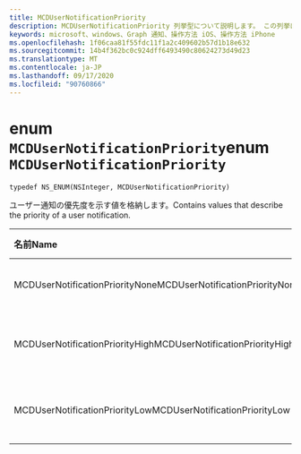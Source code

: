```yaml
---
title: MCDUserNotificationPriority
description: MCDUserNotificationPriority 列挙型について説明します。 この列挙には、ユーザー通知の優先度を示す値が含まれます。
keywords: microsoft、windows、Graph 通知、操作方法 iOS、操作方法 iPhone
ms.openlocfilehash: 1f06caa81f55fdc11f1a2c409602b57d1b18e632
ms.sourcegitcommit: 14b4f362bc0c924dff6493490c80624273d49d23
ms.translationtype: MT
ms.contentlocale: ja-JP
ms.lasthandoff: 09/17/2020
ms.locfileid: "90760866"
---
```

# <a name="enum-mcdusernotificationpriority"></a><span data-ttu-id="e19dc-105">enum `MCDUserNotificationPriority`</span><span class="sxs-lookup"><span data-stu-id="e19dc-105">enum `MCDUserNotificationPriority`</span></span>

```
typedef NS_ENUM(NSInteger, MCDUserNotificationPriority)
```

<span data-ttu-id="e19dc-106">ユーザー通知の優先度を示す値を格納します。</span><span class="sxs-lookup"><span data-stu-id="e19dc-106">Contains values that describe the priority of a user notification.</span></span>

|<span data-ttu-id="e19dc-107">名前</span><span class="sxs-lookup"><span data-stu-id="e19dc-107">Name</span></span> | <span data-ttu-id="e19dc-108">[値]</span><span class="sxs-lookup"><span data-stu-id="e19dc-108">Value</span></span> | <span data-ttu-id="e19dc-109">説明</span><span class="sxs-lookup"><span data-stu-id="e19dc-109">Description</span></span> |
|:-- |:-- |:-- |
|   <span data-ttu-id="e19dc-110">MCDUserNotificationPriorityNone</span><span class="sxs-lookup"><span data-stu-id="e19dc-110">MCDUserNotificationPriorityNone</span></span> |<span data-ttu-id="e19dc-111">0</span><span class="sxs-lookup"><span data-stu-id="e19dc-111">0</span></span>| <span data-ttu-id="e19dc-112">優先度が不明です。</span><span class="sxs-lookup"><span data-stu-id="e19dc-112">The priority is unknown.</span></span>|
|   <span data-ttu-id="e19dc-113">MCDUserNotificationPriorityHigh</span><span class="sxs-lookup"><span data-stu-id="e19dc-113">MCDUserNotificationPriorityHigh</span></span> |<span data-ttu-id="e19dc-114">1</span><span class="sxs-lookup"><span data-stu-id="e19dc-114">1</span></span>| <span data-ttu-id="e19dc-115">優先度は高くなっています。</span><span class="sxs-lookup"><span data-stu-id="e19dc-115">The priority is high.</span></span>|
|   <span data-ttu-id="e19dc-116">MCDUserNotificationPriorityLow</span><span class="sxs-lookup"><span data-stu-id="e19dc-116">MCDUserNotificationPriorityLow</span></span>|<span data-ttu-id="e19dc-117">2</span><span class="sxs-lookup"><span data-stu-id="e19dc-117">2</span></span>| <span data-ttu-id="e19dc-118">優先順位は低くなります。</span><span class="sxs-lookup"><span data-stu-id="e19dc-118">The priority is low.</span></span>|